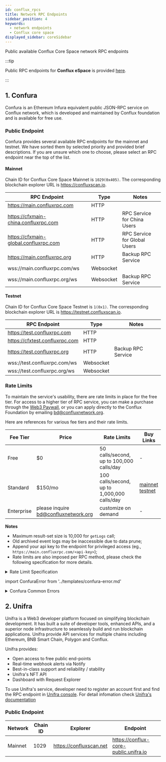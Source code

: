 ```yaml
---
id: conflux_rpcs
title: Network RPC Endpoints
sidebar_position: 4
keywords:
  - network endpoints
  - Conflux core space
displayed_sidebar: coreSidebar
---
```


Public available Conflux Core Space network RPC endpoints

:::tip

Public RPC endpoints for **Conflux eSpace** is provided [here](../espace/network-endpoints.md).

:::

## 1. Confura

Confura is an Ethereum Infura equivalent public JSON-RPC service on Conflux network, which is developed and maintained by Conflux foundation and is available for free use.

### Public Endpoint

Confura provides several available RPC endpoints for the mainnet and testnet. We have sorted them by selected priority and provided brief descriptions. If you are unsure which one to choose, please select an RPC endpoint near the top of the list.

#### Mainnet

Chain ID for Conflux Core Space Mainnet is `1029(0x405)`. The corresponding blockchain explorer URL is https://confluxscan.io.

| RPC Endpoint                          | Type      | Notes                        |
| ------------------------------------- | --------- | ---------------------------- |
| https://main.confluxrpc.com           | HTTP      |                              |
| https://cfxmain-china.confluxrpc.com  | HTTP      | RPC Service for China Users  |
| https://cfxmain-global.confluxrpc.com | HTTP      | RPC Service for Global Users |
| https://main.confluxrpc.org           | HTTP      | Backup RPC Service           |
| wss://main.confluxrpc.com/ws          | Websocket |                              |
| wss://main.confluxrpc.org/ws          | Websocket | Backup RPC Service           |

#### Testnet

Chain ID for Conflux Core Space Testnet is `1(0x1)`. The corresponding blockchain explorer URL is https://testnet.confluxscan.io.

| RPC Endpoint                   | Type      | Notes              |
| ------------------------------ | --------- | ------------------ |
| https://test.confluxrpc.com    | HTTP      |                    |
| https://cfxtest.confluxrpc.com | HTTP      |                    |
| https://test.confluxrpc.org    | HTTP      | Backup RPC Service |
| wss://test.confluxrpc.com/ws   | Websocket |                    |
| wss://test.confluxrpc.org/ws   | Websocket |                    |

### Rate Limits

To maintain the service's usability, there are rate limits in place for the free tier. For access to a higher tier of RPC service, you can make a purchase through the [Web3 Paywall](../general/build/tools/web3paywall.md), or you can apply directly to the Conflux Foundation by emailing [bd@confluxnetwork.org](mailto:bd@confluxnetwork.org).

Here are references for various fee tiers and their rate limits.

| Fee Tier   | Price                                | Rate Limits                                 | Buy Links                                                                                                                                                                                                                                    |
| ---------- | ------------------------------------ | ------------------------------------------- | -------------------------------------------------------------------------------------------------------------------------------------------------------------------------------------------------------------------------------------------- |
| Free       | $0                                   | 50 calls/second, up to  100,000 calls/day   | -                                                                                                                                                                                                                                            |
| Standard   | $150/mo                              | 100 calls/second, up to 1,000,000 calls/day | [mainnet](https://confluxhub.io/payment/consumer/app/subscription/0x33A9451ee070d750a077C93f71D2cFcD0180Fa7D) <br/> [testnet](https://test.confluxhub.io/payment/consumer/app/subscription/0x4805C5B2741088B8458ed781083eA8940186E477) |
| Enterprise | please inquire bd@confluxnetwork.org | customize on demand                         | -                                                                                                                                                                                                                                            |

**Notes**
- Maximum result-set size is 10,000 for `getLogs` call;
- Old archived event logs may be inaccessible due to data prune;
- Append your api key to the endpoint for privileged access (eg., `https://main.confluxrpc.com/<api-key>`);
- Rate limits are also imposed per RPC method, please check the following specification for more details.

<details>
<summary>Rate Limit Specification</summary>

| RPC Method          | Free tier                                | Standard Tier                                 | Comment                                                                                   |
| ------------------- | ---------------------------------------- | --------------------------------------------- | ----------------------------------------------------------------------------------------- |
| all                 | QPS < 50; <br/> daily total < 100k | QPS < 100; <br/> daily total < 1million | overall RPC requests                                                                      |
| cfx_getLogs         | QPS < 5                                  | QPS < 20                                      | -                                                                                         |
| cfx_call            | QPS < 5                                  | QPS < 50                                      | -                                                                                         |
| cfx_getBlockBy*     | QPS < 5                                  | QPS < 20                                      | includes: <br/> `cfx_getBlockByHash`, <br/>`cfx_getBlockByEpochNumber`        |
| cfx_getTransaction* | QPS < 5                                  | QPS < 20                                      | includes: <br/> `cfx_getTransactionByHash`, <br/> `cfx_getTransactionReceipt` |
| debug RPC           | not supported                            | QPS < 20                                      | includes: <br/> `cfx_getEpochReceipts` etc.                                         |
| trace RPC           | not supported                            | QPS < 20                                      | includes: <br/> `trace_block`, `trace_filter`, `trace_transaction`                  |
| filter API          | not supported                            | supported                                     | includes: <br/> `cfx_newFilter`, `cfx_getFilterChanges` etc.                        |

</details>

import ConfuraError from '../templates/confura-error.md'

<details>
<summary>Confura Common Errors</summary>
<ConfuraError basicUnitName="epoch" /> </details>

## 2. Unifra

Unifra is a Web3 developer platform focused on simplifying blockchain development. It has built a suite of developer tools, enhanced APIs, and a superior node infrastructure to seamlessly build and run blockchain applications. Unifra provide API services for multiple chains including Ethereum, BNB Smart Chain, Polygon and Conflux.

Unifra provides:

- Open access to free public end-points
- Real-time webhook alerts via Notify
- Best-in-class support and reliability / stability
- Unifra's NFT API
- Dashboard with Request Explorer

To use Unifra's service, developer need to register an account first and find the RPC endpoint in [Unifra console](https://console.unifra.io/). For detail infomation check [Unifra's documentation](https://docs.unifra.io/)

### Public Endpoint

| Network | Chain ID | Explorer                | Endpoint                              |
| ------- | -------- | ----------------------- | ------------------------------------- |
| Mainnet | 1029     | https://confluxscan.net | https://conflux-core-public.unifra.io |
